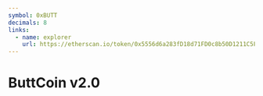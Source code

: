 ```yaml
---
symbol: 0xBUTT
decimals: 8
links:
  - name: explorer
    url: https://etherscan.io/token/0x5556d6a283fD18d71FD0c8b50D1211C5F842dBBc
---
```


# ButtCoin v2.0
